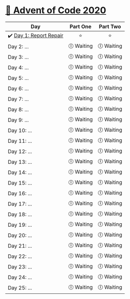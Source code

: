 # [🎄 Advent of Code 2020](https://adventofcode.com/2020)

| Day                                                                                                                   |  Part One  |  Part Two  |
| --------------------------------------------------------------------------------------------------------------------- | :--------: | :--------: |
| ✔️ [Day 1: Report Repair](https://github.com/kryha5555/Advent-of-Code-2020/tree/main/Day%2001 "Day 1: Report Repair") |    ⭐️     |    ⭐️     |
| Day 2: ...                                                                                                            | 🕕 Waiting | 🕕 Waiting |
| Day 3: ...                                                                                                            | 🕕 Waiting | 🕕 Waiting |
| Day 4: ...                                                                                                            | 🕕 Waiting | 🕕 Waiting |
| Day 5: ...                                                                                                            | 🕕 Waiting | 🕕 Waiting |
| Day 6: ...                                                                                                            | 🕕 Waiting | 🕕 Waiting |
| Day 7: ...                                                                                                            | 🕕 Waiting | 🕕 Waiting |
| Day 8: ...                                                                                                            | 🕕 Waiting | 🕕 Waiting |
| Day 9: ...                                                                                                            | 🕕 Waiting | 🕕 Waiting |
| Day 10: ...                                                                                                           | 🕕 Waiting | 🕕 Waiting |
| Day 11: ...                                                                                                           | 🕕 Waiting | 🕕 Waiting |
| Day 12: ...                                                                                                           | 🕕 Waiting | 🕕 Waiting |
| Day 13: ...                                                                                                           | 🕕 Waiting | 🕕 Waiting |
| Day 14: ...                                                                                                           | 🕕 Waiting | 🕕 Waiting |
| Day 15: ...                                                                                                           | 🕕 Waiting | 🕕 Waiting |
| Day 16: ...                                                                                                           | 🕕 Waiting | 🕕 Waiting |
| Day 17: ...                                                                                                           | 🕕 Waiting | 🕕 Waiting |
| Day 18: ...                                                                                                           | 🕕 Waiting | 🕕 Waiting |
| Day 19: ...                                                                                                           | 🕕 Waiting | 🕕 Waiting |
| Day 20: ...                                                                                                           | 🕕 Waiting | 🕕 Waiting |
| Day 21: ...                                                                                                           | 🕕 Waiting | 🕕 Waiting |
| Day 22: ...                                                                                                           | 🕕 Waiting | 🕕 Waiting |
| Day 23: ...                                                                                                           | 🕕 Waiting | 🕕 Waiting |
| Day 24: ...                                                                                                           | 🕕 Waiting | 🕕 Waiting |
| Day 25: ...                                                                                                           | 🕕 Waiting | 🕕 Waiting |
